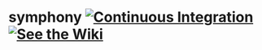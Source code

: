 # symphony [![Continuous Integration](https://github.com/Telecominfraproject/symphony/workflows/Continuous%20Integration/badge.svg)](https://Telecominfraproject/symphony/actions) [![See the Wiki](https://badgen.net/badge/docs/available/green)](https://github.com/facebookincubator/symphony/wiki)
